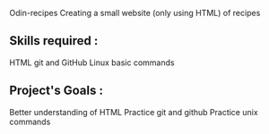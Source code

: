 Odin-recipes
Creating a small website (only using HTML) of recipes

## Skills required :
HTML
git and GitHub
Linux basic commands

##  Project's Goals :
Better understanding of HTML
Practice git and github
Practice unix commands
